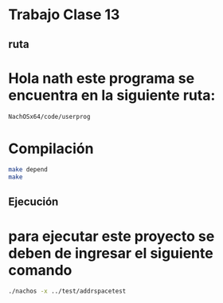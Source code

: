 # Trabajo Clase 13

## ruta
# Hola nath este programa se encuentra en la siguiente ruta:
```bash
NachOSx64/code/userprog
```
# Compilación

```bash
make depend
make
```

## Ejecución

# para ejecutar este proyecto se deben de ingresar el siguiente comando

```bash
./nachos -x ../test/addrspacetest
```